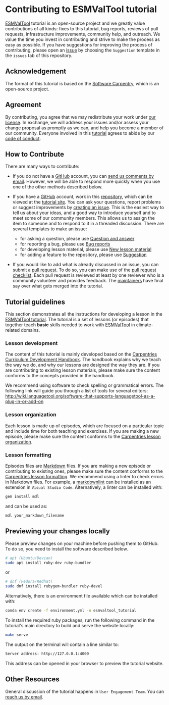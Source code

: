 # Contributing to ESMValTool tutorial

[ESMValTool][ESMValTool-site] tutorial is an open-source project and we greatly value contributions of all kinds: fixes to this tutorial, bug reports, reviews of pull requests, infrastructure improvements, community help, and outreach. We value the time you invest in contributing and strive to make the process as easy as possible. If you have suggestions for improving the process of contributing, please open an [issue][issues] by choosing the ``Suggestion`` template in the ``issues`` tab of this repository.

## Acknowledgement

The format of this tutorial is based on the [Software Carpentry][swc-site], which is an open-source project.

## Agreement

By contributing, you agree that we may redistribute your work under [our license](LICENSE.md).
In exchange, we will address your issues and/or assess your change proposal as promptly as we can, and help you become a member of our community.
Everyone involved in this [tutorial](tutorial-repo) agrees to abide by our [code of conduct](CODE_OF_CONDUCT.md).

## How to Contribute

There are many ways to contribute:

* If you do not have a [GitHub][github] account,
you can [send us comments by email][email].
However,
we will be able to respond more quickly when you use one of the other methods described below.

* If you have a [GitHub][github] account, work in this [repository][tutorial-repo],
which can be viewed at the [tutorial site][tutorial-site].
You can ask your questions, report problems or suggest improvements by [creating an issue][issues].
This is the easiest way to tell us about your ideas, and a good way to introduce yourself
and to meet some of our community members.
This allows us to assign the item to someone and to respond to it in a threaded discussion.
There are several templates to make an issue:
  * for asking a question, please use [Question and answer][issues]
  * for reporting a bug, please use [Bug reports][issues]
  * for developing lesson material, please use [New lesson material][issues]
  * for adding a feature to the repository, please use [Suggestion][issues]

* If you would like to add what is already discussed in an issue,
you can submit a [pull request][PR].
To do so, you can make use of the [pull request checklist][PR].
Each pull request is reviewed at least by one reviewer who is a community volunteer and provides feedback.
The [maintainers][tutorial-maintainers] have final say over what gets merged into the tutorial.

## Tutorial guidelines

This section demonstrates all the instructions for developing a lesson in the [ESMValTool tutorial][tutorial-site].
The tutorial is a set of lessons (or episodes) that together teach **basic** skills needed to work with [ESMValTool][ESMValTool-site] in climate-related domains.

### Lesson development

The content of this tutorial is mainly developed based on the [Carpentries Curriculum Development Handbook][swc-handbook]. The handbook explains why we teach the way we do, and why our lessons are designed the way they are.
If you are contributing to existing lesson materials, please make sure the content conforms to the concepts provided in the handbook.

We recommend using software to check spelling or grammatical errors.
The following link will guide you through a list of tools for several editors:
<http://wiki.languagetool.org/software-that-supports-languagetool-as-a-plug-in-or-add-on>

### Lesson organization

Each lesson is made up of episodes, which are focused on a particular topic and include time for both teaching and exercises. If you are making a new episode, please make sure the content conforms to the [Carpentries lesson organization][swc-lesson-organization].

### Lesson formatting

Episodes files are [Markdown](https://en.wikipedia.org/wiki/Markdown) files. If you are making a new episode or contributing to existing ones, please make sure the content conforms to the [Carpentries lesson formatting][swc-lesson-formatting].
We recommend using a linter to check errors in Markdown files.
For example, a [markdownlint](https://marketplace.visualstudio.com/items?itemName=DavidAnson.vscode-markdownlint) can be installed as an extension in ``Visual Studio Code``.
Alternatively, a linter can be installed with:

```bash
gem install mdl
```

and can be used as:

```bash
mdl your_markdown_filename
```

## Previewing your changes locally

Please preview changes on your machine before pushing them to GitHub.
To do so, you need to install the software described below.

```bash
# apt (Ubuntu/Devian)
sudo apt install ruby-dev ruby-bundler
```

or

```bash
# dnf (Fedora/Redhat)
sudo dnf install rubygem-bundler ruby-devel
```

Alternatively, there is an environment file available which can be installed with:

```bash
conda env create -f environment.yml -n esmvaltool_tutorial
```

To install the required ruby packages, run the following command in the tutorial's
main directory to build and serve the website locally:

```bash
make serve
```

The output on the terminal will contain a line similar to:

```bash
Server address: http://127.0.0.1:4000
```

This address can be opened in your browser to preview the tutorial website.

## Other Resources

General discussion of the tutorial happens in `User Engagement Team`.
You can [reach us by email][email].

[email]: mailto:TODO_FIX_ME.org
[ESMValTool-site]: https://www.esmvaltool.org/
[tutorial-repo]: https://esmvalgroup.github.io/tutorial/
[tutorial-site]: https://esmvalgroup.github.io/tutorial
[tutorial-maintainers]: https://github.com/ESMValGroup/tutorial#maintainers
[github]: https://github.com
[issues]: https://github.com/ESMValGroup/tutorial/issues
[PR]: https://github.com/ESMValGroup/tutorial/pulls
[swc-site]: https://software-carpentry.org/
[swc-handbook]: https://carpentries.github.io/curriculum-development/
[swc-lesson-organization]: https://carpentries.github.io/lesson-example/03-organization/index.html
[swc-lesson-formatting]: https://carpentries.github.io/lesson-example/04-formatting/index.html
[ea-site]: https://github.com/escience-academy
